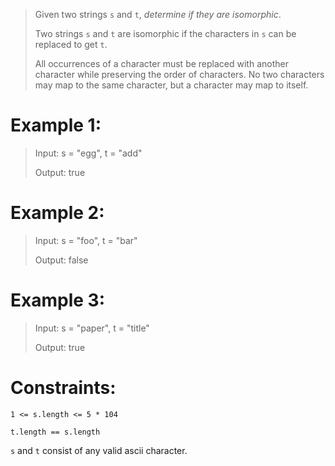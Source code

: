 >Given two strings `s` and `t`, *determine if they are isomorphic*.
>
>Two strings `s` and `t` are isomorphic if the characters in `s` can be replaced to get `t`.
>
>All occurrences of a character must be replaced with another character while preserving the order of characters. No two characters may map to the same character, but a character may map to itself.


# Example 1:
>Input: s = "egg", t = "add"
>
>Output: true
 


# Example 2:
>Input: s = "foo", t = "bar"
>
>Output: false

# Example 3:
>Input: s = "paper", t = "title"
>
>Output: true

# Constraints:
`1 <= s.length <= 5 * 104`

`t.length == s.length`

`s` and `t` consist of any valid ascii character.